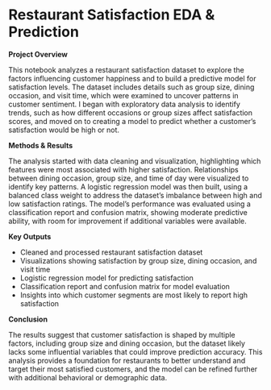 # **Restaurant Satisfaction EDA & Prediction**


**Project Overview**

This notebook analyzes a restaurant satisfaction dataset to explore the factors influencing customer happiness and to build a predictive model for satisfaction levels. The dataset includes details such as group size, dining occasion, and visit time, which were examined to uncover patterns in customer sentiment. I began with exploratory data analysis to identify trends, such as how different occasions or group sizes affect satisfaction scores, and moved on to creating a model to predict whether a customer’s satisfaction would be high or not.

**Methods & Results**

The analysis started with data cleaning and visualization, highlighting which features were most associated with higher satisfaction. Relationships between dining occasion, group size, and time of day were visualized to identify key patterns. A logistic regression model was then built, using a balanced class weight to address the dataset’s imbalance between high and low satisfaction ratings. The model’s performance was evaluated using a classification report and confusion matrix, showing moderate predictive ability, with room for improvement if additional variables were available.

**Key Outputs**

- Cleaned and processed restaurant satisfaction dataset
- Visualizations showing satisfaction by group size, dining occasion, and visit time
- Logistic regression model for predicting satisfaction
- Classification report and confusion matrix for model evaluation
- Insights into which customer segments are most likely to report high satisfaction

**Conclusion**

The results suggest that customer satisfaction is shaped by multiple factors, including group size and dining occasion, but the dataset likely lacks some influential variables that could improve prediction accuracy. This analysis provides a foundation for restaurants to better understand and target their most satisfied customers, and the model can be refined further with additional behavioral or demographic data.
